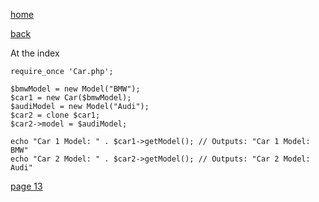 [home](./page01.md)

[back](./page11.md)

At the index

```
require_once 'Car.php';

$bmwModel = new Model("BMW");
$car1 = new Car($bmwModel);
$audiModel = new Model("Audi");
$car2 = clone $car1;
$car2->model = $audiModel;

echo "Car 1 Model: " . $car1->getModel(); // Outputs: "Car 1 Model: BMW"
echo "Car 2 Model: " . $car2->getModel(); // Outputs: "Car 2 Model: Audi"
```





[page 13](./page13.md)
